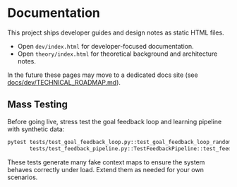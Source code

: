 # Documentation

This project ships developer guides and design notes as static HTML files.

- Open `dev/index.html` for developer-focused documentation.
- Open `theory/index.html` for theoretical background and architecture notes.

In the future these pages may move to a dedicated docs site (see
[docs/dev/TECHNICAL_ROADMAP.md](dev/TECHNICAL_ROADMAP.md)).


## Mass Testing

Before going live, stress test the goal feedback loop and learning pipeline with synthetic data:

```bash
pytest tests/test_goal_feedback_loop.py::test_goal_feedback_loop_randomized_batch \
       tests/test_feedback_pipeline.py::TestFeedbackPipeline::test_feedback_pipeline_randomized_batch
```

These tests generate many fake context maps to ensure the system behaves correctly under load. Extend them as needed for your own scenarios.
